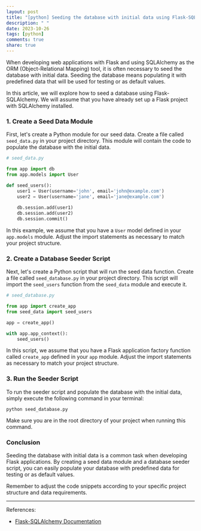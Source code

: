 ```yaml
---
layout: post
title: "[python] Seeding the database with initial data using Flask-SQLAlchemy"
description: " "
date: 2023-10-26
tags: [python]
comments: true
share: true
---
```


When developing web applications with Flask and using SQLAlchemy as the ORM (Object-Relational Mapping) tool, it is often necessary to seed the database with initial data. Seeding the database means populating it with predefined data that will be used for testing or as default values.

In this article, we will explore how to seed a database using Flask-SQLAlchemy. We will assume that you have already set up a Flask project with SQLAlchemy installed.

### 1. Create a Seed Data Module

First, let's create a Python module for our seed data. Create a file called `seed_data.py` in your project directory. This module will contain the code to populate the database with the initial data.

```python
# seed_data.py

from app import db
from app.models import User

def seed_users():
    user1 = User(username='john', email='john@example.com')
    user2 = User(username='jane', email='jane@example.com')
    
    db.session.add(user1)
    db.session.add(user2)
    db.session.commit()
```

In this example, we assume that you have a `User` model defined in your `app.models` module. Adjust the import statements as necessary to match your project structure.

### 2. Create a Database Seeder Script

Next, let's create a Python script that will run the seed data function. Create a file called `seed_database.py` in your project directory. This script will import the `seed_users` function from the `seed_data` module and execute it.

```python
# seed_database.py

from app import create_app
from seed_data import seed_users

app = create_app()

with app.app_context():
    seed_users()
```

In this script, we assume that you have a Flask application factory function called `create_app` defined in your `app` module. Adjust the import statements as necessary to match your project structure.

### 3. Run the Seeder Script

To run the seeder script and populate the database with the initial data, simply execute the following command in your terminal:

```shell
python seed_database.py
```

Make sure you are in the root directory of your project when running this command.

### Conclusion

Seeding the database with initial data is a common task when developing Flask applications. By creating a seed data module and a database seeder script, you can easily populate your database with predefined data for testing or as default values.

Remember to adjust the code snippets according to your specific project structure and data requirements.

---

References:
- [Flask-SQLAlchemy Documentation](https://flask-sqlalchemy.palletsprojects.com/)